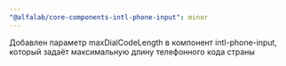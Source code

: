```yaml
---
"@alfalab/core-components-intl-phone-input": minor
---
```


Добавлен параметр maxDialCodeLength в компонент intl-phone-input, который задаёт максимальную длину телефонного кода страны
